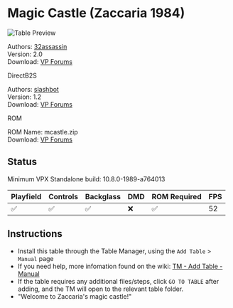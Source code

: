 # Magic Castle (Zaccaria 1984)

![Table Preview](../../images/vpx-magiccastle.png)

Authors: [32assassin](https://www.vpforums.org/index.php?showuser=77712)  
Version: 2.0  
Download: [VP Forums](https://www.vpforums.org/index.php?app=downloads&showfile=11586)

DirectB2S

Authors: [slashbot](https://www.vpforums.org/index.php?showuser=65211)  
Version: 1.2  
Download: [VP Forums](https://www.vpforums.org/index.php?app=downloads&showfile=9922)  

ROM

ROM Name: mcastle.zip  
Download: [VP Forums](https://www.vpforums.org/index.php?app=downloads&showfile=618)

## Status 

Minimum VPX Standalone build: 10.8.0-1989-a764013

| Playfield | Controls | Backglass | DMD | ROM Required | FPS | 
|-----------|----------|-----------|-----|--------------|-----|
| :white_check_mark: | :white_check_mark: | :white_check_mark: | :x: | :white_check_mark: | 52 |

## Instructions

- Install this table through the Table Manager, using the `Add Table` > `Manual` page
- If you need help, more infomation found on the wiki: [TM - Add Table - Manual](https://github.com/LegendsUnchained/vpx-standalone-alp4k/wiki/%5B04%5D-%F0%9F%A7%A1-TM-%E2%80%90-Other-Features#add-table---manual)
- If the table requires any additional files/steps, click `GO TO TABLE` after adding, and the TM will open to the relevant table folder.
- "Welcome to Zaccaria's magic castle!"

